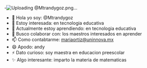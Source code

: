 -![Uploading @Mtrandygoz.png…]()

- 👋 Hola yo soy: @Mtrandygoz
- 👀 Estoy interesada: en tecnologia educativa 
- 🌱 Actualmente estoy aprendiendo: en tecnologia educativa 
- 💞️ Busco colaborar con: los maestros interesados en aprender 
- 📫 Como contabtarme:  mariaortiz@uninnova.mx
- 😄 Apodo: andy 
- ⚡ Dato curioso: soy maestra en educacion preescolar
- ✨ Algo interesante: imparto la materia de matematicas 

<!---
Mtrandygoz/Mtrandygoz is a ✨ special ✨ repository because its `README.md` (this file) appears on your GitHub profile.
You can click the Preview link to take a look at your changes.
--->
